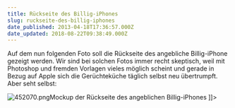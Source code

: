 ```yaml
---
title: Rückseite des Billig-iPhones
slug: ruckseite-des-billig-iphones
date_published: 2013-04-18T17:36:57.000Z
date_updated: 2018-08-22T09:38:49.000Z
---
```


Auf dem nun folgenden Foto soll die Rückseite des angebliche Billig-iPhone gezeigt werden. Wir sind bei solchen Fotos immer recht skeptisch, weil mit Photoshop und fremden Vorlagen vieles möglich scheint und gerade in Bezug auf Apple sich die Gerüchteküche täglich selbst neu übertrumpft. Aber seht selbst:

![452070.png](//thafaker.de/assets_c/2013/04/452070-thumb-580x435-200.png)Mockup der Rückseite des angeblichen Billig-iPhones
]]>
